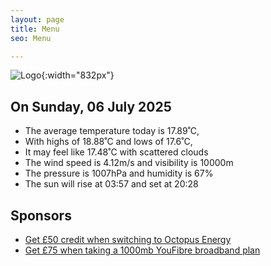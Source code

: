 ```yaml
---
layout: page
title: Menu
seo: Menu

---
```


![Logo](/images/logo.jpg){:width="832px"}

<!-- weather_marker starts -->
## On Sunday, 06 July 2025

- The average temperature today is 17.89˚C,
- With highs of 18.88˚C and lows of 17.6˚C,
- It may feel like 17.48˚C with scattered clouds
- The wind speed is 4.12m/s and visibility is 10000m
- The pressure is 1007hPa and humidity is 67%
- The sun will rise at 03:57 and set at 20:28

<!-- weather_marker ends -->

## Sponsors

- [Get £50 credit when switching to Octopus Energy](https://bit.ly/3oD1nnS)
- [Get £75 when taking a 1000mb YouFibre broadband plan](https://aklam.io/91zWhU?)
